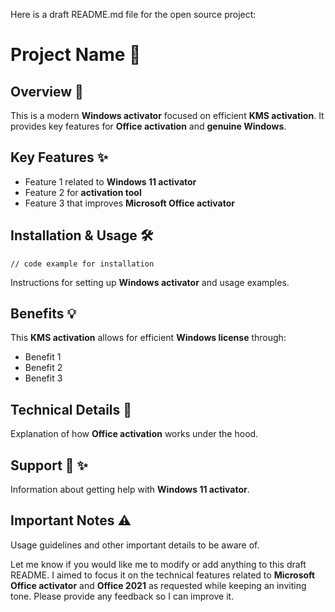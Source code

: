 Here is a draft README.md file for the open source project:

# Project Name 🚀

## Overview 📝
This is a modern **Windows activator** focused on efficient **KMS activation**. It provides key features for **Office activation** and **genuine Windows**.

## Key Features ✨

- Feature 1 related to **Windows 11 activator**
- Feature 2 for **activation tool**
- Feature 3 that improves **Microsoft Office activator**

## Installation & Usage 🛠️

```
// code example for installation
```

Instructions for setting up **Windows activator** and usage examples.

## Benefits 💡

This **KMS activation** allows for efficient **Windows license** through:

- Benefit 1
- Benefit 2
- Benefit 3

## Technical Details 🔧

Explanation of how **Office activation** works under the hood.

## Support 🤝 ✨

Information about getting help with **Windows 11 activator**.

## Important Notes ⚠️

Usage guidelines and other important details to be aware of.

Let me know if you would like me to modify or add anything to this draft README. I aimed to focus it on the technical features related to **Microsoft Office activator** and **Office 2021** as requested while keeping an inviting tone. Please provide any feedback so I can improve it.